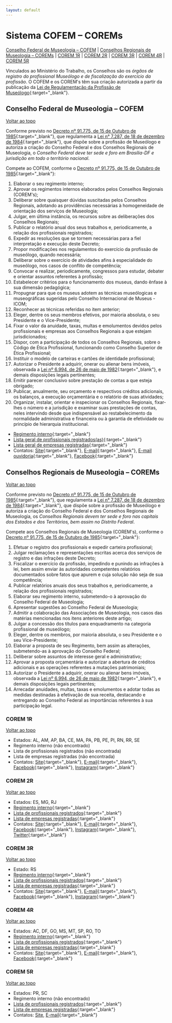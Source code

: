 ```yaml
---
layout: default
---
```


# Sistema COFEM – COREMs

[Conselho Federal de Museologia – COFEM](#Conselho-Federal-de-Museologia-COFEM) | [Conselhos Regionais de Museologia – COREMs](#Conselhos-Regionais-de-Museologia-COREMs) | [COREM 1R](#corem-1r) | [COREM 2R](#corem-2r) | [COREM 3R](#corem-3r) | [COREM 4R](#corem-4r) | [COREM 5R](#corem-5r)

Vinculados ao Ministério do Trabalho, os Conselhos são os *órgãos de registro do profissional Museólogo e de fiscalização do exercício da profissão*. O COFEM e os COREM's têm sua criação autorizada a partir da publicação da [Lei de Regulamentação da Profissão de Museólogo](http://www.planalto.gov.br/ccivil_03/Leis/L7287.htm){:target="_blank"}. 

## Conselho Federal de Museologia – COFEM
[Voltar ao topo](#sistema-cofem-corems)

Conforme previsto no [Decreto nº 91.775, de 15 de Outubro de 1985](https://www2.camara.leg.br/legin/fed/decret/1980-1987/decreto-91775-15-outubro-1985-441776-publicacaooriginal-1-pe.html){:target="_blank"}, que regulamenta a [Lei n° 7.287, de 18 de dezembro de 1984](http://www.planalto.gov.br/ccivil_03/Leis/L7287.htm){:target="_blank"}, que dispõe sobre a profissão de Museólogo e autoriza a criação do Conselho Federal e dos Conselhos Regionais de Museologia, o *Conselho Federal deve ter sede e foro em Brasília-DF e jurisdição em todo o território nacional*.

Compete ao COFEM, conforme o [Decreto nº 91.775, de 15 de Outubro de 1985](https://www2.camara.leg.br/legin/fed/decret/1980-1987/decreto-91775-15-outubro-1985-441776-publicacaooriginal-1-pe.html){:target="_blank"}:

1. Elaborar o seu regimento interno;
2. Aprovar os regimentos internos elaborados pelos Conselhos Regionais (COREM's);
3. Deliberar sobre quaisquer dúvidas suscitadas pelos Conselhos Regionais, adotando as providências necessárias à homogeneidade de orientação dos serviços de Museologia;
4. Julgar, em última instância, os recursos sobre as deliberações dos Conselhos Regionais;
5. Publicar o relatório anual dos seus trabalhos e, periodicamente, a relação dos profissionais registrados;
6. Expedir as resoluções que se tornem necessárias para a fiel interpretação e execução deste Decreto;
7. Propor modificações nos regulamentos do exercício da profissão de museólogo, quando necessária;
8. Deliberar sobre o exercício de atividades afins à especialidade do museólogo, nos casos de conflito de competência;
9. Convocar e realizar, periodicamente, congressos para estudar, debater e orientar assuntos referentes à profissão;
10. Estabelecer critérios para o funcionamento dos museus, dando ênfase à sua dimensão pedagógica;
11. Propugnar para que os museus adotem as técnicas museólogicas e museográficas sugeridas pelo Conselho Internacional de Museus - ICOM;
12. Reconhecer as técnicas referidas no item anterior;
13. Eleger, dentre os seus membros efetivos, por maioria absoluta, o seu Presidente e o Vice-Presidente;
14. Fixar o valor da anuidade, taxas, multas e emolumentos devidos pelos profissionais e empresas aos Conselhos Regionais a que estejam jurisdicionados;
15. Dispor, com a participação de todos os Conselhos Regionais, sobre o Código de Ética Profissional, funcionando como Conselho Superior de Ética Profissional;
16. Instituir o modelo de carteiras e cartões de identidade profissional;
17. Autorizar o Presidente a adquirir, onerar ou alienar bens imóveis, observada a [Lei nº 6.994, de 26 de maio de 1982](http://www.planalto.gov.br/ccivil_03/leis/L6994.htm){:target="_blank"}, e demais disposições legais pertinentes;
18. Emitir parecer conclusivo sobre prestação de contas a que esteja obrigado;
19. Publicar, anualmente, seu orçamento e respectivos créditos adicionais, os balanços, a execução orçamentária e o relatório de suas atividades;
20. Organizar, instalar, orientar e inspecionar os Conselhos Regionais, fixar-lhes o número e a jurisdição e examinar suas prestações de contas, neles intervindo desde que indispensável ao restabelecimento da normalidade administrativa e financeira ou à garantia de efetividade ou princípio de hierarquia institucional.

- [Regimento interno](http://cofem.org.br/legislacao_/regimento-interno/){:target="_blank"}
- [Lista geral de profissionais registrados(as)](http://cofem.org.br/registro-e-cadastro/cadastro-de-atividades/){:target="_blank"}
- [Lista geral de empresas registradas](http://cofem.org.br/registro-e-cadastro/registro-de-empresas-e-escritorios-tecnicos/){:target="_blank"}
- Contatos: [Site](http://cofem.org.br/){:target="_blank"}, [E-mail](mailto:cofem.museologia@gmail.com){:target="_blank"}, [E-mail ouvidoria](mailto:ouvidoria.cofem@gmail.com){:target="_blank"}, [Facebook](https://www.facebook.com/cofem.museologia){:target="_blank"}

## Conselhos Regionais de Museologia – COREMs
[Voltar ao topo](#sistema-cofem-corems)

Conforme previsto no [Decreto nº 91.775, de 15 de Outubro de 1985](https://www2.camara.leg.br/legin/fed/decret/1980-1987/decreto-91775-15-outubro-1985-441776-publicacaooriginal-1-pe.html){:target="_blank"}, que regulamenta a [Lei n° 7.287, de 18 de dezembro de 1984](http://www.planalto.gov.br/ccivil_03/Leis/L7287.htm){:target="_blank"}, que dispõe sobre a profissão de Museólogo e autoriza a criação do Conselho Federal e dos Conselhos Regionais de Museologia, os *Conselhos Regionais devem ter sede e foro nas capitais dos Estados e dos Territórios, bem assim no Distrito Federal*.

Compete aos Conselhos Regionais de Museologia (COREM's), conforme o [Decreto nº 91.775, de 15 de Outubro de 1985](https://www2.camara.leg.br/legin/fed/decret/1980-1987/decreto-91775-15-outubro-1985-441776-publicacaooriginal-1-pe.html){:target="_blank"}:

1. Efetuar o registro dos profissionais e expedir carteira profissional;
2. Julgar reclamações e representações escritas acerca dos serviços de registro e das infrações deste Decreto;
3. Fiscalizar o exercício da profissão, impedindo e punindo as infrações à lei, bem assim enviar às autoridades competentes relatórios documentados sobre fatos que apurem e cuja solução não seja de sua competência;
4. Publicar relatórios anuais dos seus trabalhos e, periodicamente, a relação dos profissionais registrados;
5. Elaborar seu regimento interno, submetendo-o à aprovação do Conselho Federal de Museologia;
6. Apresentar sugestões ao Conselho Federal de Museologia;
7. Admitir a colaboração das Associações de Museologia, nos casos das matérias mencionadas nos itens anteriores deste artigo;
8. Julgar a concessão dos títulos para enquadramento na categoria profissional de museólogo;
9. Eleger, dentre os membros, por maioria absoluta, o seu Presidente e o seu Vice-Presidente;
10. Elaborar a proposta de seu Regimento, bem assim as alterações, submetendo-as à aprovação do Conselho Federal;
11. Deliberar sobre assuntos de interesse geral e administrativo;
12. Aprovar a proposta orçamentária e autorizar a abertura de créditos adicionais e as operações referentes a mutações patrimoniais;
13. Autorizar o Presidente a adquirir, onerar ou alienar bens imóveis, observada a [Lei nº 6.994, de 26 de maio de 1982](http://www.planalto.gov.br/ccivil_03/leis/L6994.htm){:target="_blank"}, e demais disposições legais pertinentes;
14. Arrecadar anuidades, multas, taxas e emolumentos e adotar todas as medidas destinadas à efetivação de sua receita, destacando e entregando ao Conselho Federal as importâncias referentes à sua participação legal.

### COREM 1R
[Voltar ao topo](#sistema-cofem-corems)

- Estados: AL, AM, AP, BA, CE, MA, PA, PB, PE, PI, RN, RR, SE
- Regimento interno (não encontrado)
- Lista de profissionais registrados (não encontrada)
- Lista de empresas registradas (não encontrada)
- Contatos: [Site](https://corem1r.org.br/){:target="_blank"}, [E-mail](mailto:corem1r@gmail.com){:target="_blank"}, [Facebook](https://www.facebook.com/corem1r/){:target="_blank"}, [Instagram](https://www.instagram.com/corem1r/){:target="_blank"}

### COREM 2R
[Voltar ao topo](#sistema-cofem-corems)

- Estados: ES, MG, RJ
- [Regimento interno](https://corem2r.org/regimento-interno/){:target="_blank"}
- [Lista de profissionais registrados](https://corem2r.org/pessoa-fisica-2/){:target="_blank"}
- [Lista de empresas registradas](https://corem2r.org/pessoa-juridica-2/){:target="_blank"}
- Contatos: [Site](https://corem2r.org/){:target="_blank"}, [E-mail](mailto:corem2r@gmail.com){:target="_blank"}, [Facebook](https://www.facebook.com/corem2r){:target="_blank"}, [Instagram](https://www.instagram.com/corem2r/){:target="_blank"}, [Twitter](https://twitter.com/corem2r){:target="_blank"}

### COREM 3R
[Voltar ao topo](#sistema-cofem-corems)

- Estado: RS
- [Regimento interno](https://f2a6e72c-7264-486e-99fe-f12b6c21be24.filesusr.com/ugd/aa419d_67496622bd334595a6d3f3cdab942487.pdf){:target="_blank"}
- [Lista de profissionais registrados](https://www.corem3.org.br/profissionais-registrados){:target="_blank"}
- [Lista de empresas registradas](https://www.corem3.org.br/empresas-registradas){:target="_blank"}
- Contatos: [Site](https://www.corem3.org.br/){:target="_blank"}, [E-mail](mailto:corem3r@gmail.com){:target="_blank"}, [Facebook](https://www.facebook.com/corem3Rfanpage){:target="_blank"}, [Instagram](https://www.instagram.com/corem3r/){:target="_blank"}

### COREM 4R
[Voltar ao topo](#sistema-cofem-corems)

- Estados: AC, DF, GO, MS, MT, SP, RO, TO
- [Regimento interno](http://www.museologo.org.br/acesso-a-informacao/institucional/){:target="_blank"}
- [Lista de profissionais registrados](http://www.museologo.org.br/profissionais/){:target="_blank"}
- [Lista de empresas registradas](http://www.museologo.org.br/empresas-e-museus/){:target="_blank"}
- Contatos: [Site](http://www.museologo.org.br/){:target="_blank"}, [E-mail](mailto:corem4r@museologo.org.br){:target="_blank"}, [Facebook](https://www.facebook.com/corem4r){:target="_blank"}

### COREM 5R
[Voltar ao topo](#sistema-cofem-corems)

- Estados: PR, SC
- Regimento interno (não encontrado)
- [Lista de profissionais registrados](https://corem5regiao.blogspot.com/2020/02/registros-pf-e-pj-2020.html){:target="_blank"}
- [Lista de empresas registradas](https://corem5regiao.blogspot.com/2020/02/registros-pf-e-pj-2020_17.html){:target="_blank"}
- Contatos: [Site](https://corem5regiao.blogspot.com/), [E-mail](mailto:corem5r@gmail.com){:target="_blank"}
